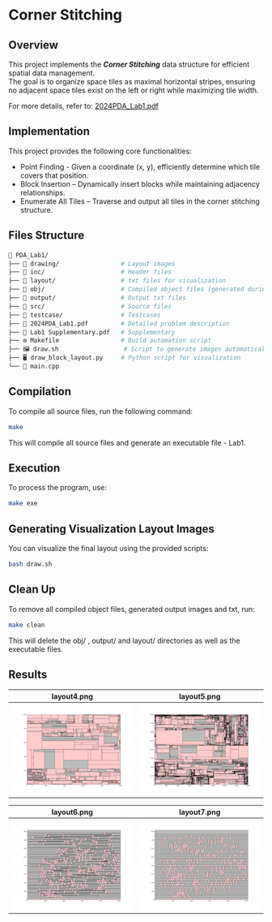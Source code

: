 # Corner Stitching

## Overview
This project implements the ***Corner Stitching*** data structure for efficient spatial data management. <br>
The goal is to organize space tiles as maximal horizontal stripes, ensuring no adjacent space tiles exist on the left or right while maximizing tile width.

For more details, refer to: [2024PDA_Lab1.pdf](2024PDA_Lab1.pdf)

## Implementation
This project provides the following core functionalities:
- Point Finding - Given a coordinate (x, y), efficiently determine which tile covers that position.
- Block Insertion – Dynamically insert blocks while maintaining adjacency relationships.
- Enumerate All Tiles – Traverse and output all tiles in the corner stitching structure.

## Files Structure
```sh
📂 PDA_Lab1/
├── 📁 drawing/                 # Layout images 
├── 📁 inc/                     # Header files
├── 📁 layout/                  # txt files for visualization
├── 📁 obj/                     # Compiled object files (generated during compilation)
├── 📁 output/                  # Output txt files
├── 📁 src/                     # Source files
├── 📁 testcase/                # Testcases
├── 📄 2024PDA_Lab1.pdf         # Detailed problem description
├── 📄 Lab1 Supplementary.pdf   # Supplementary
├── ⚙️ Makefile                 # Build automation script
├── 🖼️ draw.sh                  # Script to generate images automatically
├── 🖥️ draw_block_layout.py     # Python script for visualization
└── 📜 main.cpp                 

```

## Compilation
To compile all source files, run the following command:
```sh
make
```
This will compile all source files and generate an executable file - Lab1.

## Execution
To process the program, use:
```sh
make exe
```

## Generating Visualization Layout Images
You can visualize the final layout using the provided scripts:
```sh
bash draw.sh
```

## Clean Up
To remove all compiled object files, generated output images and txt, run:
```sh
make clean
```
This will delete the obj/ , output/ and layout/ directories as well as the executable files.

## Results
| layout4.png                      | layout5.png                      |
|:--------------------------------:|:--------------------------------:|
| ![Layout 4](drawing/layout4.png) | ![Layout 5](drawing/layout5.png) |

| layout6.png                      | layout7.png                      |
|:--------------------------------:|:--------------------------------:|
| ![Layout 6](drawing/layout6.png) | ![Layout 7](drawing/layout7.png) |
